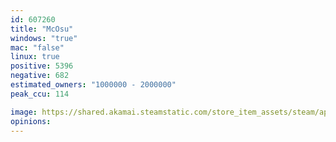 ```yaml
---
id: 607260
title: "McOsu"
windows: "true"
mac: "false"
linux: true
positive: 5396
negative: 682
estimated_owners: "1000000 - 2000000"
peak_ccu: 114

image: https://shared.akamai.steamstatic.com/store_item_assets/steam/apps/607260/header.jpg?t=1728646667
opinions:
---
```

